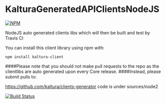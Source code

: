 # KalturaGeneratedAPIClientsNodeJS

[![NPM](https://nodei.co/npm/kaltura-client.png?downloads=true&downloadRank=true&stars=true)](https://nodei.co/npm/kaltura-client/)


NodeJS auto generated clients libs which will then be built and test by Travis CI

You can install this client library using npm with:
```
npm install kaltura-client 
```
####Please note that you should not make pull requests to the repo as the clientlibs are auto generated upon every Core release.
####Instead, please submit pulls to:

https://github.com/kaltura/clients-generator
code is under sources/node2

[![Build Status](https://travis-ci.org/kaltura/KalturaGeneratedAPIClientsNodeJS.svg?branch=master)](https://travis-ci.org/kaltura/KalturaGeneratedAPIClientsNodeJS)
